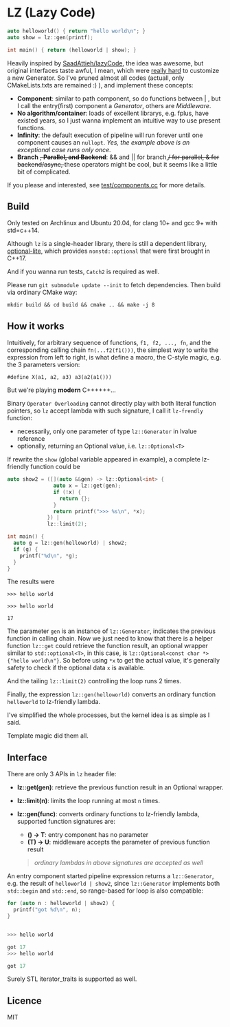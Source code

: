 # LZ (Lazy Code)

```C++
auto helloworld() { return "hello world\n"; }
auto show = lz::gen(printf);

int main() { return (helloworld | show); }
```

Heavily inspired by [SaadAttieh/lazyCode](https://github.com/SaadAttieh/lazyCode), the idea was awesome, but original interfaces taste awful, I mean, which were [really hard](https://github.com/SaadAttieh/lazyCode/blob/10b0a323d836230a536d305da1709737da9d186b/include/lazyCode/basicCollectors.h#L122) to customize a new Generator. So I've pruned almost all codes (actuall, only CMakeLists.txts are remained :) ), and implement these concepts:

- **Component**: similar to path component, so do functions between | , but I call the entry(first) component a _Generator_, others are _Middleware_.
- **No algorithm/container**: loads of excellent librarys, e.g. fplus, have existed years, so I just wanna implement an intuitive way to use present functions.
- **Infinity**: the default execution of pipeline will run forever until one component causes an `nullopt`. _Yes, the example above is an exceptional case runs only once._
- **Branch** <s>, **Parallel, and Backend**</s>: && and || for branch,<s>/ for parallel, & for backend/async, </s>these operators might be cool, but it seems like a little bit of complicated.

If you please and interested, see [test/components.cc](https://github.com/vegertar/lz/blob/master/test/components.cc) for more details.

## Build

Only tested on Archlinux and Ubuntu 20.04, for clang 10+ and gcc 9+ with std=c++14.

Although `lz` is a single-header library, there is still a dependent library, [optional-lite](https://github.com/martinmoene/optional-lite), which provides `nonstd::optional` that were first brought in C++17.

And if you wanna run tests, `Catch2` is required as well.

Please run `git submodule update --init` to fetch dependencies. Then build via ordinary CMake way:

```shell
mkdir build && cd build && cmake .. && make -j 8
```

## How it works

Intuitively, for arbitrary sequence of functions, `f1, f2, ..., fn`, and the corresponding calling chain `fn(...f2(f1()))`, the simplest way to write the expression from left to right, is what define a macro, the C-style magic, e.g. the 3 parameters version:

```
#define X(a1, a2, a3) a3(a2(a1()))
```

But we're playing **modern** C++++++...

Binary `Operator Overloading` cannot directly play with both literal function pointers, so `lz` accept lambda with such signature, I call it `lz-frendly` function:

- necessarily, only one parameter of type `lz::Generator` in lvalue reference
- optionally, returning an Optional value, i.e. `lz::Optional<T>`

If rewrite the `show` (global variable appeared in example), a complete lz-friendly function could be

```C++
auto show2 = ([](auto &&gen) -> lz::Optional<int> {
               auto x = lz::get(gen);
               if (!x) {
                 return {};
               }
               return printf(">>> %s\n", *x);
             }) |
             lz::limit(2);

int main() {
  auto g = lz::gen(helloworld) | show2;
  if (g) {
    printf("%d\n", *g);
  }
}

```

The results were

```shell
>>> hello world

>>> hello world

17
```

The parameter `gen` is an instance of `lz::Generator`, indicates the previous function in calling chain. Now we just need to know that there is a helper function `lz::get` could retrieve the function result, an optional wrapper similar to `std::optional<T>`, in this case, is `lz::Optional<const char *>{"hello world\n"}`. So before using `*x` to get the actual value, it's generally safety to check if the optional data `x` is available.

And the tailing `lz::limit(2)` controlling the loop runs 2 times.

Finally, the expression `lz::gen(helloworld)` converts an ordinary function `helloworld` to lz-friendly lambda.

I've simplified the whole processes, but the kernel idea is as simple as I said.

Template magic did them all.

## Interface

There are only 3 APIs in `lz` header file:

- **lz::get(gen)**: retrieve the previous function result in an Optional wrapper.
- **lz::limit(n)**: limits the loop running at most `n` times.
- **lz::gen(func)**: converts ordinary functions to lz-friendly lambda, supported function signatures are:

  - **() -> T**: entry component has no parameter
  - **(T) -> U**: middleware accepts the parameter of previous function result

  > _ordinary lambdas in above signatures are accepted as well_

An entry component started pipeline expression returns a `lz::Generator`, e.g. the result of `helloworld | show2`, since `lz::Generator` implements both `std::begin` and `std::end`, so range-based for loop is also compatible:

```C++
for (auto n : helloworld | show2) {
  printf("got %d\n", n);
}


>>> hello world

got 17
>>> hello world

got 17
```

Surely STL iterator_traits is supported as well.

## Licence

MIT
